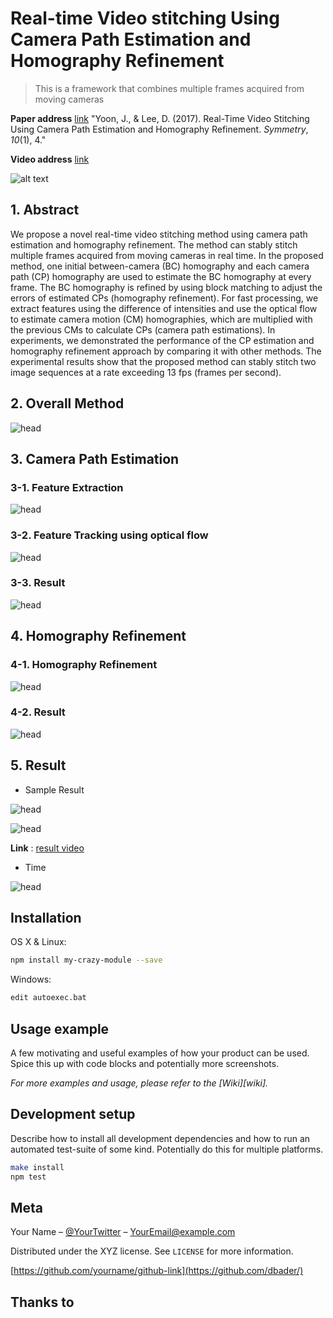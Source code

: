 # Real-time Video stitching Using Camera Path Estimation and Homography Refinement
> This is a framework that combines multiple frames acquired from moving cameras

**Paper address** [link](http://www.mdpi.com/2073-8994/10/1/4) "Yoon, J., & Lee, D. (2017). Real-Time Video Stitching Using Camera Path Estimation and Homography Refinement. *Symmetry*, *10*(1), 4."

**Video address** [link](https://sites.google.com/site/khuaris/home/video-stitching)



![alt text](https://github.com/wjy5446/Real-time-video-stitching/blob/master/image/abstract.png)



## 1. Abstract

  We propose a novel real-time video stitching method using camera path estimation and homography refinement. The method can stably stitch multiple frames acquired from moving cameras in real time. In the proposed method, one initial between-camera (BC) homography and each camera path (CP) homography are used to estimate the BC homography at every frame. The BC homography is refined by using block matching to adjust the errors of estimated CPs (homography refinement). For fast processing, we extract features using the difference of intensities and use the optical flow to estimate camera motion (CM) homographies, which are multiplied with the previous CMs to calculate CPs (camera path estimations). In experiments, we demonstrated the performance of the CP estimation and homography refinement approach by comparing it with other methods. The experimental results show that the proposed method can stably stitch two image sequences at a rate exceeding 13 fps (frames per second).



## 2. Overall Method

![head](https://github.com/wjy5446/Real-time-video-stitching/blob/master/image/method.png)







## 3. Camera Path Estimation

### 3-1. Feature Extraction

![head](https://github.com/wjy5446/Real-time-video-stitching/blob/master/image/CPestimation1.png)



### 3-2. Feature Tracking using optical flow

![head](https://github.com/wjy5446/Real-time-video-stitching/blob/master/image/CPestimation2.png)



### 3-3. Result

![head](https://github.com/wjy5446/Real-time-video-stitching/blob/master/image/CPestimation_result.png)



## 4. Homography Refinement

### 4-1. Homography Refinement

![head](https://github.com/wjy5446/Real-time-video-stitching/blob/master/image/HomographyRefinement.png)



### 4-2. Result

![head](https://github.com/wjy5446/Real-time-video-stitching/blob/master/image/HomographyRefinement_result.png)



## 5. Result

- Sample Result

![head](https://github.com/wjy5446/Real-time-video-stitching/blob/master/image/result2.png)

![head](https://github.com/wjy5446/Real-time-video-stitching/blob/master/image/result.png)

**Link** : [result video](https://sites.google.com/site/khuaris/home/video-stitching)



- Time


![head](https://github.com/wjy5446/Real-time-video-stitching/blob/master/image/result3.png)



## Installation

OS X & Linux:

```sh
npm install my-crazy-module --save
```

Windows:

```sh
edit autoexec.bat
```

## Usage example

A few motivating and useful examples of how your product can be used. Spice this up with code blocks and potentially more screenshots.

_For more examples and usage, please refer to the [Wiki][wiki]._

## Development setup

Describe how to install all development dependencies and how to run an automated test-suite of some kind. Potentially do this for multiple platforms.

```sh
make install
npm test
```



## Meta

Your Name – [@YourTwitter](https://twitter.com/dbader_org) – YourEmail@example.com

Distributed under the XYZ license. See ``LICENSE`` for more information.

[https://github.com/yourname/github-link](https://github.com/dbader/)



## Thanks to



